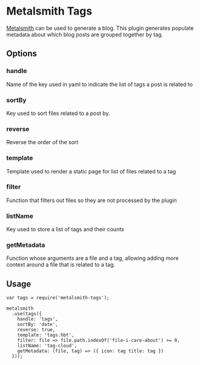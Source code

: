 # Metalsmith Tags

[Metalsmith](http://metalsmith.io/) can be used to generate a blog. This plugin generates populate metadata about
which blog posts are grouped together by tag.

## Options

### handle
Name of the key used in yaml to indicate the list of tags a post is related to

### sortBy
Key used to sort files related to a post by.

### reverse
Reverse the order of the sort

### template
Template used to render a static page for list of files related to a tag

### filter
Function that filters out files so they are not processed by the plugin

### listName
Key used to store a list of tags and their counts

### getMetadata
Function whose arguments are a file and a tag, allowing adding more context around a file that is related to a tag.


## Usage
```
var tags = require('metalsmith-tags');

metalsmith
  .use(tags({
    handle: 'tags',
    sortBy: 'date',
    reverse: true,
    template: 'tags.hbt',
    filter: file => file.path.indexOf('file-i-care-about') >= 0,
    listName: 'tag-cloud',
    getMetadata: (file, tag) => ({ icon: tag title: tag })
  }));
```